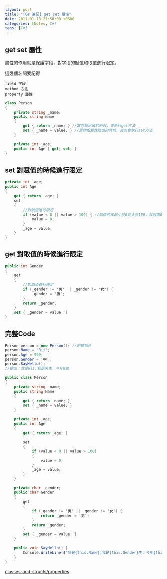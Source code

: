 ```yaml
---
layout: post
title: "[C# 筆記] get set 屬性"
date: 2011-01-13 21:50:00 +0800
categories: [Notes, C#]
tags: [C#]
---
```


## get set 屬性
屬性的作用就是保護字段，對字段的賦值和取值進行限定。

這幾個名詞要記得
```
field 字段
method 方法
property 屬性
```

```c#
class Person
{
    private string _name;
    public string Name
    {
        get { return _name; } //當你輸出值的時候，會執行get方法
        set { _name = value; } //當你給屬性賦值的時候，首先會執行set方法
    }

    private int _age;
    public int Age { get; set; }
}
```
## set 對賦值的時候進行限定
```c#
private int _age;
public int Age
{
    get { return _age; }
    set
    {
        //對賦值進行限定
        if (value < 0 || value > 100) { //賦值的年齡小於0或大於100，就設置0
            value = 0;
        }
        _age = value;
    }
}
```
## get 對取值的時候進行限定
```c#
public int Gender
{ 
    get
    {
        //對取值進行限定
        if (_gender != '男' || _gender != '女') {
            _gender = '男';
        }
        return _gender;
    }
    set { _gender = value; }
}
```

## 完整Code
```c#
Person person = new Person(); //創建物件
person.Name = "Rii";
person.Age = 999;
person.Gender = '中';
person.SayHello(); 
//輸出：我是Rii,我是男生，今年0歲

public class Person
{
    private string _name;
    public string Name
    {
        get { return _name; }
        set { _name = value; }
    }

    private int _age;
    public int Age
    {
        get { return _age; }

        set
        {
            if (value < 0 || value > 100)
            {
                value = 0;
            }
            _age = value;
        }
    }

    private char _gender;
    public char Gender
    {
        get
        {
            if (_gender != '男' || _gender != '女') {
                return _gender = '男';
            }
            return _gender;
        }
        set { _gender = value; }
    }

    public void SayHello() {
        Console.WriteLine($"我是{this.Name},我是{this.Gender}生，今年{this.Age}歲");
    }
}
```

[classes-and-structs/properties](https://learn.microsoft.com/zh-tw/dotnet/csharp/programming-guide/classes-and-structs/properties)